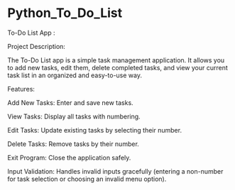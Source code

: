# Python_To_Do_List

To-Do List App :

Project Description:

The To-Do List app is a simple task management application. It allows you to add new tasks, edit them, delete completed tasks, and view your current task list in an organized and easy-to-use way.

Features:

Add New Tasks: Enter and save new tasks.

View Tasks: Display all tasks with numbering.

Edit Tasks: Update existing tasks by selecting their number.

Delete Tasks: Remove tasks by their number.

Exit Program: Close the application safely.

Input Validation: Handles invalid inputs gracefully (entering a non-number for task selection or choosing an invalid menu option).
